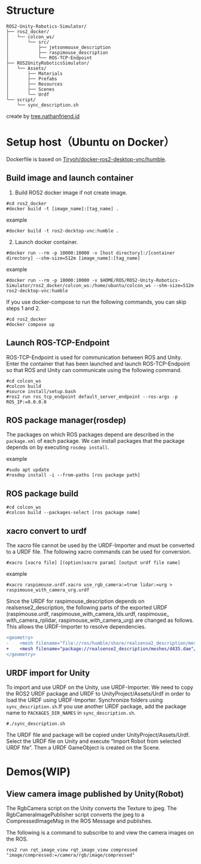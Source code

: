 # Structure
```
ROS2-Unity-Robotics-Simulator/
├── ros2_docker/
│   └── colcon_ws/
│       └── src/
│           ├── jetsonmouse_description
│           ├── raspimouse_description
│           └── ROS-TCP-Endpoint
├── ROS2UnityRoboticsSimulator/
│   └── Assets/
│       ├── Materials
│       ├── Prefabs
│       ├── Resources
│       ├── Scenes
│       └── Urdf
└── script/
    └── sync_description.sh
```
create by [tree.nathanfriend.id](https://tree.nathanfriend.io/)

# Setup host（Ubuntu on Docker）
Dockerfile is based on [Tiryoh/docker-ros2-desktop-vnc/humble](https://github.com/Tiryoh/docker-ros2-desktop-vnc/tree/master/humble).
## Build image and launch container
1. Build ROS2 docker image if not create image.
```
#cd ros2_docker
#docker build -t [image_name]:[tag_name] .
```
example
```
#docker build -t ros2-decktop-vnc:humble .
```

2. Launch docker container.
```
#docker run --rm -p 10000:10000 -v [host directory]:/[container directory] --shm-size=512m [image_name]:[tag_name]
```
example
```
#docker run --rm -p 10000:10000 -v $HOME/ROS/ROS2-Unity-Robotics-Simulator/ros2_docker/colcon_ws:/home/ubuntu/colcon_ws --shm-size=512m ros2-decktop-vnc:humble
```

If you use docker-compose to run the following commands, you can skip steps 1 and 2.

```
#cd ros2_docker
#docker compose up
```

## Launch ROS-TCP-Endpoint
ROS-TCP-Endpoint is used for communication between ROS and Unity. Enter the container that has been launched and launch ROS-TCP-Endpoint so that ROS and Unity can communicate using the following command.

```
#cd colcon_ws
#colcon build
#source install/setup.bash
#ros2 run ros_tcp_endpoint default_server_endpoint --ros-args -p ROS_IP:=0.0.0.0
```

## ROS package manager(rosdep)
The packages on which ROS packages depend are described in the `package.xml` of each package. We can install packages that the package depends on by executing `rosdep install`.

example
```
#sudo apt update
#rosdep install -i --from-paths [ros package path]
```

## ROS package build
```
#cd colcon_ws
#colcon build --packages-select [ros package name]
```

## xacro convert to urdf
The xacro file cannot be used by the URDF-Importer and must be converted to a URDF file. The following xacro commands can be used for conversion.

```
#xacro [xacro file] [(option)xacro param] [output urdf file name]
```

example
```
#xacro raspimouse.urdf.xacro use_rgb_camera:=true lidar:=urg > raspimouse_with_camera_urg.urdf
```

Since the URDF for raspimouse_description depends on realsense2_description, the following parts of the exported URDF (raspimouse.urdf, raspimouse_with_camera_lds.urdf, raspimouse_ with_camera_rplidar, raspimouse_with_camera_urg) are changed as follows. This allows the URDF-Importer to resolve dependencies.

```diff
<geometry>
-    <mesh filename="file://ros/humble/share/realsense2_description/meshes/d435.dae"/>
+    <mesh filename="package://realsense2_description/meshes/d435.dae"/>
</geometry>
```

## URDF import for Unity
To import and use URDF on the Unity, use URDF-Importer. We need to copy the ROS2 URDF package and URDF to UnityProject/Assets/Urdf in order to load the URDF using URDF-Importer. Synchronize folders using `sync_description.sh`.If you use another URDF package, add the package name to `PACKAGES_DIR_NAMES` in `sync_description.sh`.

```
#./sync_description.sh
```

The URDF file and package will be copied under UnityProject/Assets/Urdf. Select the URDF file on Unity and execute “Import Robot from selected URDF file”. Then a URDF GameObject is created on the Scene.

# Demos(WIP)
## View camera image published by Unity(Robot)
The RgbCamera script on the Unity converts the Texture to jpeg. The RgbCameraImagePublisher script converts the jpeg to a CompressedImageMsg in the ROS Message and publishes.

The following is a command to subscribe to and view the camera images on the ROS.
```
ros2 run rqt_image_view rqt_image_view compressed "image/compressed:=/camera/rgb/image/compressed"
```
